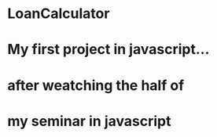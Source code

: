 # LoanCalculator
# My first project in javascript...
# after weatching the half of
# my seminar in javascript
